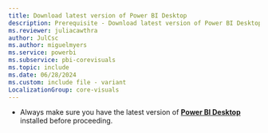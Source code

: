 ```yaml
---
title: Download latest version of Power BI Desktop
description: Prerequisite - Download latest version of Power BI Desktop
ms.reviewer: juliacawthra
author: JulCsc
ms.author: miguelmyers
ms.service: powerbi
ms.subservice: pbi-corevisuals
ms.topic: include
ms.date: 06/28/2024
ms.custom: include file - variant
LocalizationGroup: core-visuals
---
```

- Always make sure you have the latest version of [**Power BI Desktop**](https://www.microsoft.com/en-us/download/details.aspx?id=58494) installed before proceeding.

